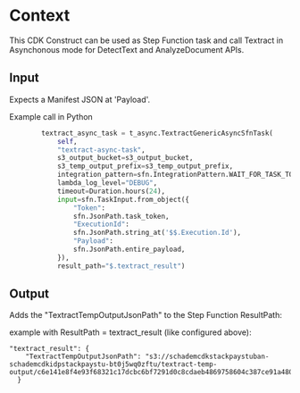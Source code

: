 # Context

This CDK Construct can be used as Step Function task and call Textract in Asynchonous mode for DetectText and AnalyzeDocument APIs.

## Input

Expects a Manifest JSON at 'Payload'.

Example call in Python

```python
        textract_async_task = t_async.TextractGenericAsyncSfnTask(
            self,
            "textract-async-task",
            s3_output_bucket=s3_output_bucket,
            s3_temp_output_prefix=s3_temp_output_prefix,
            integration_pattern=sfn.IntegrationPattern.WAIT_FOR_TASK_TOKEN,
            lambda_log_level="DEBUG",
            timeout=Duration.hours(24),
            input=sfn.TaskInput.from_object({
                "Token":
                sfn.JsonPath.task_token,
                "ExecutionId":
                sfn.JsonPath.string_at('$$.Execution.Id'),
                "Payload":
                sfn.JsonPath.entire_payload,
            }),
            result_path="$.textract_result")
```

## Output

Adds the "TextractTempOutputJsonPath" to the Step Function ResultPath:

example with ResultPath = textract_result (like configured above):

```
"textract_result": {
    "TextractTempOutputJsonPath": "s3://schademcdkstackpaystuban-schademcdkidpstackpaystu-bt0j5wq0zftu/textract-temp-output/c6e141e8f4e93f68321c17dcbc6bf7291d0c8cdaeb4869758604c387ce91a480"
  }
```
